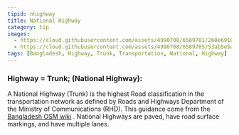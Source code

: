 ```yaml
---
tipid: nhighway
title: National Highway
category: tip
images:
  - https://cloud.githubusercontent.com/assets/4990708/6589781/260e6910-c77c-11e4-9d70-b6f8b0dd3895.PNG
  - https://cloud.githubusercontent.com/assets/4990708/6589785/53ab5e5a-c77c-11e4-99e4-ead5818b8a6f.PNG
tags: [Bangladesh, Highway, Trunk, Transportation, National, Highway]
---
```


### Highway = Trunk; (National Highway):

A National Highway (Trunk) is the highest Road classification in the transportation network as defined by Roads and Highways Department of the Ministry of Communications (RHD).  This guidance come from the [Bangladesh OSM wiki](http://wiki.openstreetmap.org/wiki/WikiProject_Bangladesh) . National Highways are paved, have road surface markings, and have multiple lanes. 
